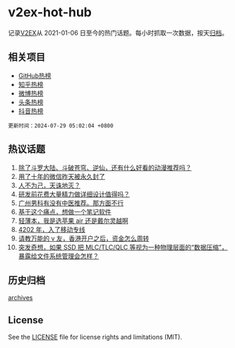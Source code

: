 # v2ex-hot-hub

 记录[V2EX](https://www.v2ex.com/)从 2021-01-06 日至今的热门话题。每小时抓取一次数据，按天[归档](archives)。
 
 ## 相关项目

- [GitHub热榜](https://github.com/it985/github-hot-hub)
- [知乎热榜](https://github.com/it985/zhihu-hot-hub)
- [微博热榜](https://github.com/it985/weibo-hot-hub)
- [头条热榜](https://github.com/it985/toutiao-hot-hub)
- [抖音热榜](https://github.com/it985/douyin-hot-hub)


 `更新时间：2024-07-29 05:02:04 +0800`

## 热议话题

1. [除了斗罗大陆、斗破苍穹、逆仙，还有什么好看的动漫推荐吗？](https://www.v2ex.com/t/1060606)
1. [用了十年的微信昨天被永久封了](https://www.v2ex.com/t/1060642)
1. [人不为己，天诛地灭？](https://www.v2ex.com/t/1060653)
1. [研发前花费大量精力做详细设计值得吗？](https://www.v2ex.com/t/1060625)
1. [广州男科有没有中医推荐。那方面不行](https://www.v2ex.com/t/1060692)
1. [基于这个痛点，想做一个笔记软件](https://www.v2ex.com/t/1060639)
1. [轻薄本，我是选苹果 air 还是戴尔灵越啊](https://www.v2ex.com/t/1060709)
1. [4202 年，入了移动专线](https://www.v2ex.com/t/1060616)
1. [请教万能的 v 友，香港开户之后，资金怎么周转](https://www.v2ex.com/t/1060607)
1. [突发奇想，如果 SSD 把 MLC/TLC/QLC 等视为一种物理层面的“数据压缩”，暴露给文件系统管理会怎样？](https://www.v2ex.com/t/1060600)

## 历史归档

[archives](archives)

## License

See the [LICENSE](LICENSE) file for license rights and limitations (MIT).
